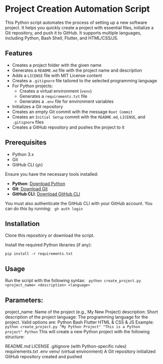 # Project Creation Automation Script

This Python script automates the process of setting up a new software project. It helps you quickly create a project with essential files, initialize a Git repository, and push it to GitHub. It supports multiple languages, including Python, Bash Shell, Flutter, and HTML/CSS/JS.

## Features

- Creates a project folder with the given name
- Generates a `README.md` file with the project name and description
- Adds a `LICENSE` file with MIT License content
- Creates a `.gitignore` file tailored to the selected programming language
- For Python projects:
  - Creates a virtual environment (`venv`)
  - Generates a `requirements.txt` file
  - Generates a `.env` file for environment variables
- Initializes a Git repository
- Creates an empty Git commit with the message `Root Commit`
- Creates an `Initial Setup` commit with the `README.md`, `LICENSE`, and `.gitignore` files
- Creates a GitHub repository and pushes the project to it

## Prerequisites

- Python 3.x
- Git
- GitHub CLI (`gh`)

Ensure you have the necessary tools installed:

- **Python**: [Download Python](https://www.python.org/downloads/)
- **Git**: [Download Git](https://git-scm.com/downloads)
- **GitHub CLI**: [Download GitHub CLI](https://cli.github.com/)

You must also authenticate the GitHub CLI with your GitHub account. You can do this by running:
``` gh auth login```


## Installation
Clone this repository or download the script.

Install the required Python libraries (if any):

```pip install -r requirements.txt```

## Usage
Run the script with the following syntax:
``` python create_project.py <project_name> <description> <language>```

## Parameters:
project_name: Name of the project (e.g., My New Project)
description: Short description of the project
language: The programming language for the project. Valid options are:
Python
Bash
Flutter
HTML & CSS & JS
Example:
```python create_project.py "My Python Project" "This is a Python project" Python```
This will create a new Python project with the following structure:

README.md
LICENSE
.gitignore (with Python-specific rules)
requirements.txt
.env
venv/ (virtual environment)
A Git repository initialized
GitHub repository created and pushed